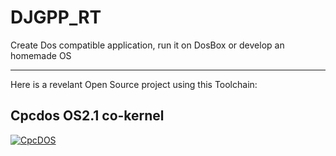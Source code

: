 # DJGPP_RT

Create Dos compatible application, run it on DosBox or develop an homemade OS

***

Here is a revelant Open Source project using this Toolchain:

## Cpcdos OS2.1 co-kernel
[![CpcDOS](https://cpcdos.net/user/themes/cpcdos/images/logo.png)](https://github.com/SPinti-Software/CpcdosOS2.1)
